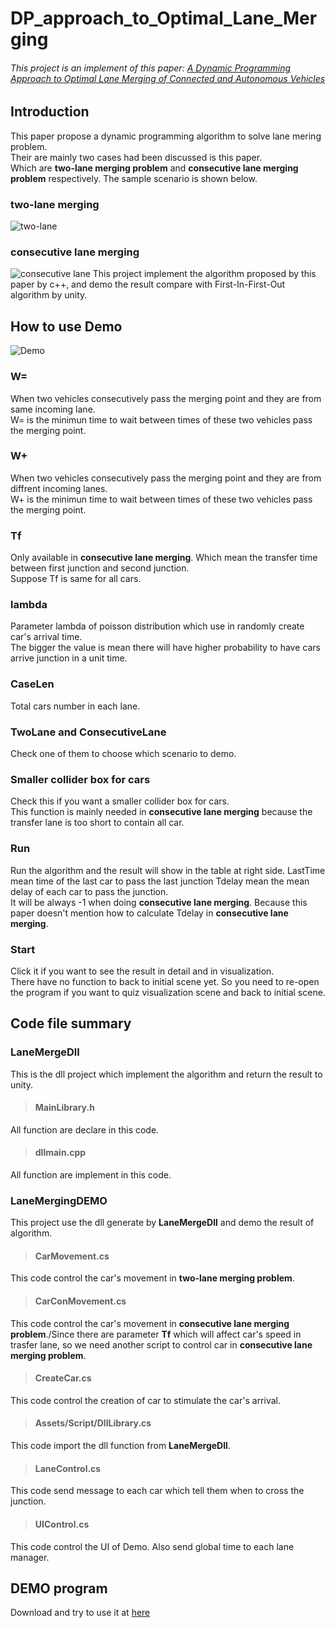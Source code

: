 # DP_approach_to_Optimal_Lane_Merging
###### This project is an implement of this paper: [A Dynamic Programming Approach to Optimal Lane Merging of Connected and Autonomous Vehicles](https://ieeexplore.ieee.org/document/9304813)
## Introduction
This paper propose a dynamic programming algorithm to solve lane mering problem.\
Their are mainly two cases had been discussed is this paper.\
Which are **two-lane merging problem** and **consecutive lane merging problem** respectively. The sample scenario is shown below.
### two-lane merging
![two-lane](https://user-images.githubusercontent.com/79785416/209139622-d9dcf874-75be-452d-9122-628488f4dbc5.png)
### consecutive lane merging
![consecutive lane](https://user-images.githubusercontent.com/79785416/209139631-447f4a36-dfbe-41c0-8754-9ee6e62df062.png)
This project implement the algorithm proposed by this paper by c++, and demo the result compare with First-In-First-Out algorithm by unity.
## How to use Demo
![Demo](https://user-images.githubusercontent.com/79785416/209155758-cc66b242-c787-4da7-a8fb-162dd284170f.png)
### W=
When two vehicles consecutively pass the merging point and they are from same incoming lane.\
W= is the minimun time to wait between times of these two vehicles pass the merging point.
### W+
When two vehicles consecutively pass the merging point and they are from diffrent incoming lanes.\
W+ is the minimun time to wait between times of these two vehicles pass the merging point.
### Tf
Only available in **consecutive lane merging**. Which mean the transfer time between first junction and second junction.\
Suppose Tf is same for all cars.
### lambda
Parameter lambda of poisson distribution which use in randomly create car's arrival time.\
The bigger the value is mean there will have higher probability to have cars arrive junction in a unit time.
### CaseLen
Total cars number in each lane.
### TwoLane and ConsecutiveLane
Check one of them to choose which scenario to demo.
### Smaller collider box for cars
Check this if you want a smaller collider box for cars.\
This function is mainly needed in **consecutive lane merging** because the transfer lane is too short to contain all car.
### Run
Run the algorithm and the result will show in the table at right side.
LastTime mean time of the last car to pass the last junction
Tdelay mean the mean delay of each car to pass the junction.\
It will be always -1 when doing **consecutive lane merging**. Because this paper doesn't mention how to calculate Tdelay in **consecutive lane merging**.
### Start
Click it if you want to see the result in detail and in visualization.\
There have no function to back to initial scene yet. So you need to re-open the program if you want to quiz visualization scene and back to initial scene.
## Code file summary  
### LaneMergeDll
This is the dll project which implement the algorithm and return the result to unity.
> #### MainLibrary.h
All function are declare in this code.
> #### dllmain.cpp
All function are implement in this code.
### LaneMergingDEMO
This project use the dll generate by **LaneMergeDll** and demo the result of algorithm.
> #### CarMovement.cs
This code control the car's movement in **two-lane merging problem**.
> #### CarConMovement.cs
This code control the car's movement in **consecutive lane merging problem**./Since there are parameter **Tf** which will affect car's speed in trasfer lane, so we need another script to control car in **consecutive lane merging problem**.
> #### CreateCar.cs
This code control the creation of car to stimulate the car's arrival.
> #### Assets/Script/DllLibrary.cs
This code import the dll function from **LaneMergeDll**.
> #### LaneControl.cs
This code send message to each car which tell them when to cross the junction.
> #### UIControl.cs
This code control the UI of Demo. Also send global time to each lane manager.
## DEMO program
Download and try to use it at [here](https://drive.google.com/file/d/1mFMilqKwldE22Ve1Ax_NjaC_twEKKgmO/view?usp=share_link)
